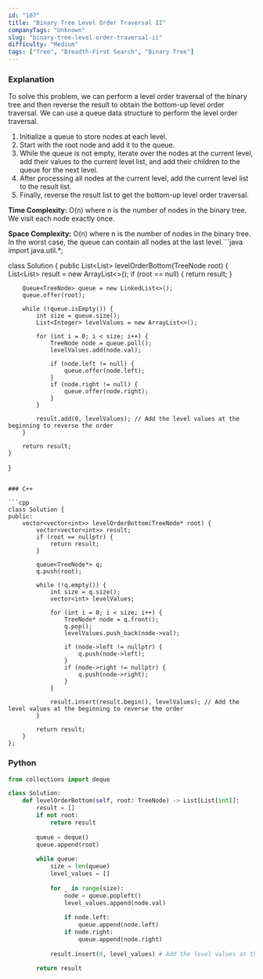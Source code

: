 ```yaml
---
id: "107"
title: "Binary Tree Level Order Traversal II"
companyTags: "Unknown"
slug: "binary-tree-level-order-traversal-ii"
difficulty: "Medium"
tags: ["Tree", "Breadth-First Search", "Binary Tree"]
---
```


### Explanation

To solve this problem, we can perform a level order traversal of the binary tree and then reverse the result to obtain the bottom-up level order traversal. We can use a queue data structure to perform the level order traversal. 

1. Initialize a queue to store nodes at each level.
2. Start with the root node and add it to the queue.
3. While the queue is not empty, iterate over the nodes at the current level, add their values to the current level list, and add their children to the queue for the next level.
4. After processing all nodes at the current level, add the current level list to the result list.
5. Finally, reverse the result list to get the bottom-up level order traversal.

**Time Complexity:** O(n) where n is the number of nodes in the binary tree. We visit each node exactly once.

**Space Complexity:** O(n) where n is the number of nodes in the binary tree. In the worst case, the queue can contain all nodes at the last level.```java
import java.util.*;

class Solution {
    public List<List<Integer>> levelOrderBottom(TreeNode root) {
        List<List<Integer>> result = new ArrayList<>();
        if (root == null) {
            return result;
        }
        
        Queue<TreeNode> queue = new LinkedList<>();
        queue.offer(root);
        
        while (!queue.isEmpty()) {
            int size = queue.size();
            List<Integer> levelValues = new ArrayList<>();
            
            for (int i = 0; i < size; i++) {
                TreeNode node = queue.poll();
                levelValues.add(node.val);
                
                if (node.left != null) {
                    queue.offer(node.left);
                }
                if (node.right != null) {
                    queue.offer(node.right);
                }
            }
            
            result.add(0, levelValues); // Add the level values at the beginning to reverse the order
        }
        
        return result;
    }
}
```

### C++

```cpp
class Solution {
public:
    vector<vector<int>> levelOrderBottom(TreeNode* root) {
        vector<vector<int>> result;
        if (root == nullptr) {
            return result;
        }
        
        queue<TreeNode*> q;
        q.push(root);
        
        while (!q.empty()) {
            int size = q.size();
            vector<int> levelValues;
            
            for (int i = 0; i < size; i++) {
                TreeNode* node = q.front();
                q.pop();
                levelValues.push_back(node->val);
                
                if (node->left != nullptr) {
                    q.push(node->left);
                }
                if (node->right != nullptr) {
                    q.push(node->right);
                }
            }
            
            result.insert(result.begin(), levelValues); // Add the level values at the beginning to reverse the order
        }
        
        return result;
    }
};
```

### Python

```python
from collections import deque

class Solution:
    def levelOrderBottom(self, root: TreeNode) -> List[List[int]]:
        result = []
        if not root:
            return result
        
        queue = deque()
        queue.append(root)
        
        while queue:
            size = len(queue)
            level_values = []
            
            for _ in range(size):
                node = queue.popleft()
                level_values.append(node.val)
                
                if node.left:
                    queue.append(node.left)
                if node.right:
                    queue.append(node.right)
            
            result.insert(0, level_values) # Add the level values at the beginning to reverse the order
        
        return result
```
